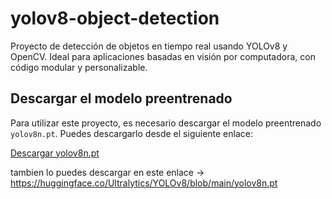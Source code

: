 # yolov8-object-detection
Proyecto de detección de objetos en tiempo real usando YOLOv8 y OpenCV. Ideal para aplicaciones basadas en visión por computadora, con código modular y personalizable.

## Descargar el modelo preentrenado

Para utilizar este proyecto, es necesario descargar el modelo preentrenado `yolov8n.pt`. Puedes descargarlo desde el siguiente enlace:

[Descargar yolov8n.pt](https://github.com/ultralytics/ultralytics/releases) 

tambien lo puedes descargar en este enlace -> https://huggingface.co/Ultralytics/YOLOv8/blob/main/yolov8n.pt

